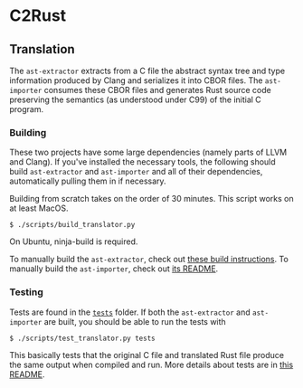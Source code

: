 # C2Rust

## Translation

The `ast-extractor` extracts from a C file the abstract syntax tree and type information produced by
Clang and serializes it into CBOR files. The `ast-importer` consumes these CBOR files and generates
Rust source code preserving the semantics (as understood under C99) of the initial C program.

### Building

These two projects have some large dependencies (namely parts of LLVM and Clang). If you've installed 
the necessary tools, the following should build `ast-extractor` and `ast-importer` and all of their
dependencies, automatically pulling them in if necessary.

Building from scratch takes on the order of 30 minutes. This script works on at least MacOS.

    $ ./scripts/build_translator.py

On Ubuntu, ninja-build is required.

To manually build the `ast-extractor`, check out [these build instructions][0]. To manually build the
`ast-importer`, check out [its README](ast-importer/README.md).

### Testing

Tests are found in the [`tests`](tests) folder. If both the `ast-extractor` and `ast-importer` are
built, you should be able to run the tests with

    $ ./scripts/test_translator.py tests

This basically tests that the original C file and translated Rust file produce the same output when
compiled and run. More details about tests are in [this README](tests/README.md).

 [0]: docs/building-ast-extractor.md

